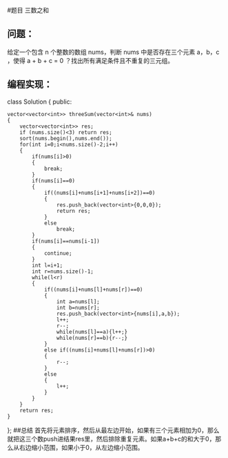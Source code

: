 #题目
三数之和
## 问题： 
给定一个包含 n 个整数的数组 nums，判断 nums 中是否存在三个元素 a，b，c ，使得 a + b + c = 0 ？找出所有满足条件且不重复的三元组。
## 编程实现：
class Solution {
public:

    vector<vector<int>> threeSum(vector<int>& nums)
    {
        vector<vector<int>> res;
        if (nums.size()<3) return res;
        sort(nums.begin(),nums.end());
        for(int i=0;i<nums.size()-2;i++)
        {
            if(nums[i]>0)
            {
                break;
            }
            if(nums[i]==0)
            {
                if((nums[i]+nums[i+1]+nums[i+2])==0)
                {
                    res.push_back(vector<int>{0,0,0});
                    return res;
                }
                else
                    break;
            }
            if(nums[i]==nums[i-1])
            {
                continue;
            }
            int l=i+1;
            int r=nums.size()-1;
            while(l<r)
            {
                if((nums[i]+nums[l]+nums[r])==0)
                {
                    int a=nums[l];
                    int b=nums[r];
                    res.push_back(vector<int>{nums[i],a,b});
                    l++;
                    r--;
                    while(nums[l]==a){l++;}
                    while(nums[r]==b){r--;}                 
                }
                else if((nums[i]+nums[l]+nums[r])>0)
                {
                    r--;
                }
                else
                {
                    l++;
                }
            }
        }
        return res;      
    }
};
##总结
首先将元素排序，然后从最左边开始，如果有三个元素相加为0，那么就把这三个数push进结果res里，然后排除重复元素。如果a+b+c的和大于0，那么从右边缩小范围，如果小于0，从左边缩小范围。